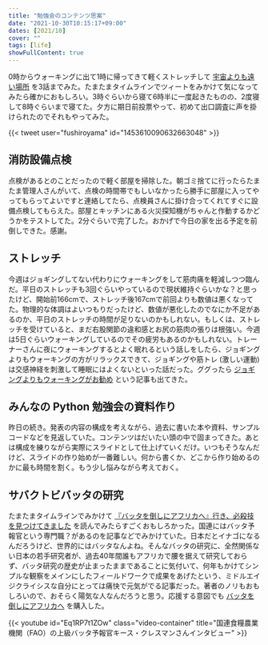 ```yaml
---
title: "勉強会のコンテンツ思案"
date: "2021-10-30T10:15:17+09:00"
dates: [2021/10]
cover: ""
tags: [life]
showFullContent: true
---
```


0時からウォーキングに出て1時に帰ってきて軽くストレッチして [宇宙よりも遠い場所](http://yorimoi.com/story/) を3話までみた。たまたまタイムラインでツィートをみかけて気になってみたら確かにおもしろい。3時ぐらいから寝て6時半に一度起きたものの、2度寝して8時ぐらいまで寝てた。夕方に期日前投票やって、初めて出口調査に声を掛けられたのでそれもやってみた。

{{< tweet user="fushiroyama" id="1453610090632663048" >}}

## 消防設備点検

点検があるとのことだったので軽く部屋を掃除した。朝ゴミ捨てに行ったらたまたま管理人さんがいて、点検の時間帯でもしいなかったら勝手に部屋に入ってやってもらってよいですと連絡してたら、点検員さんに掛け合ってくれてすぐに設備点検してもらえた。部屋とキッチンにある火災探知機がちゃんと作動するかどうかをテストしてた。2分ぐらいで完了した。おかげで今日の家を出る予定を前倒しできた。感謝。

## ストレッチ

今週はジョギングしてない代わりにウォーキングをして筋肉痛を軽減しつつ臨んだ。平日のストレッチも3回ぐらいやっているので現状維持ぐらいかな？と思ったけど、開始前166cmで、ストレッチ後167cmで前回よりも数値は悪くなってた。物理的な体調はよいつもりだったけど、数値が悪化したのでなにか不足があるのか、平日のストレッチの時間が足りないのかもしれない。もしくは、ストレッチを受けていると、まだ右股関節の違和感とお尻の筋肉の張りは根強い。今週は5日ぐらいウォーキングしているのでその疲労もあるのかもしれない。トレーナーさんに夜にウォーキングするとよく眠れるという話しをしたら、ジョギングよりもウォーキングの方がリラックスできて、ジョギングや筋トレ (激しい運動) は交感神経を刺激して睡眠にはよくないといった話だった。ググったら [ジョギングよりもウォーキングがお勧め](https://kenja-club.com/column/201605kobayashi/) という記事も出てきた。

## みんなの Python 勉強会の資料作り

昨日の続き。発表の内容の構成を考えながら、過去に書いた本や資料、サンプルコードなどを見返していた。コンテンツはだいたい頭の中で固まってきた。あとは構成を練りながら実際にスライドとして仕上げていくだけ。いつもそうなんだけど、スライドの作り始めが一番難しい。何から書くか、どこから作り始めるのかに最も時間を割く。もう少し悩みながら考えておく。

## サバクトビバッタの研究

たまたまタイムラインでみかけて [『バッタを倒しにアフリカへ』行き、必殺技を見つけてきました](https://otokomaeno.hatenablog.com/entry/2021/10/30/170343) を読んでみたらすごくおもしろかった。国連にはバッタ予報官という専門職？があるのを記事などでみかけていた。日本だとイナゴになるんだろうけど、世界的にはバッタなんよね。そんなバッタの研究に、全然関係ない日本の若手研究者が、過去40年間誰もアフリカで腰を据えて研究しておらず、バッタ研究の歴史が止まったままであることに気付いて、何年もかけてシンプルな観察をメインにしたフィールドワークで成果をあげたという、ミドルエイジクライシスな自分にとっては痛快で元気がでる記事だった。著者のノリもおもしろいので、おそらく陽気な人なんだろうと思う。応援する意図でも [バッタを倒しにアフリカへ](https://www.amazon.co.jp/exec/obidos/ASIN/B072FGTM65/hatena-blog-22/) を購入した。

{{< youtube id="Eq1RP7t1ZOw" class="video-container" title="国連食糧農業機関（FAO）の上級バッタ予報官キース・クレスマンさんインタビュー" >}}
